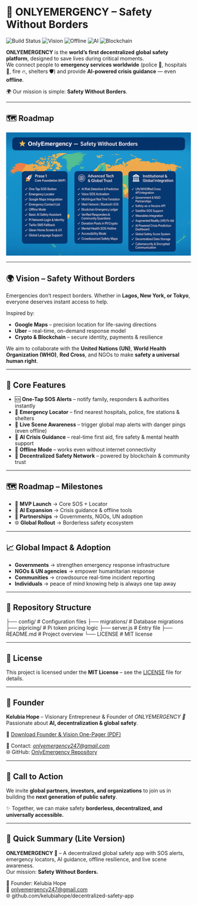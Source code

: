  
# 🚨 ONLYEMERGENCY – Safety Without Borders  

![Build Status](https://img.shields.io/badge/status-active-brightgreen) 
![Vision](https://img.shields.io/badge/vision-global-blue) 
![Offline](https://img.shields.io/badge/offline-ready-red) 
![AI](https://img.shields.io/badge/AI-crisis--guidance-orange) 
![Blockchain](https://img.shields.io/badge/blockchain-enabled-purple)  

**ONLYEMERGENCY** is the **world’s first decentralized global safety platform**, designed to save lives during critical moments.  
We connect people to **emergency services worldwide** (police 🚓, hospitals 🏥, fire 🔥, shelters 🛡️) and provide **AI-powered crisis guidance** — even **offline**.  

🌍 Our mission is simple: **Safety Without Borders**.  

---

## 🗺️ Roadmap  

![OnlyEmergency Roadmap](OnlyEmergency%20RoadMap.png)  

---

## 🌍 Vision – Safety Without Borders  
Emergencies don’t respect borders. Whether in **Lagos, New York, or Tokyo**, everyone deserves instant access to help.  

Inspired by:  
- **Google Maps** – precision location for life-saving directions  
- **Uber** – real-time, on-demand response model  
- **Crypto & Blockchain** – secure identity, payments & resilience  

We aim to collaborate with the **United Nations (UN)**, **World Health Organization (WHO)**, **Red Cross**, and NGOs to make **safety a universal human right**.  

---

## 🔑 Core Features  
- 🆘 **One-Tap SOS Alerts** – notify family, responders & authorities instantly  
- 📍 **Emergency Locator** – find nearest hospitals, police, fire stations & shelters  
- 🔴 **Live Scene Awareness** – trigger global map alerts with danger pings (even offline)  
- 🤖 **AI Crisis Guidance** – real-time first aid, fire safety & mental health support  
- 📡 **Offline Mode** – works even without internet connectivity  
- 🔗 **Decentralized Safety Network** – powered by blockchain & community trust  

---

## 🗺️ Roadmap – Milestones  

- 🚀 **MVP Launch** → Core SOS + Locator  
- 🤖 **AI Expansion** → Crisis guidance & offline tools  
- 🤝 **Partnerships** → Governments, NGOs, UN adoption  
- 🌐 **Global Rollout** → Borderless safety ecosystem  

---

## 📈 Global Impact & Adoption  
- **Governments** → strengthen emergency response infrastructure  
- **NGOs & UN agencies** → empower humanitarian response  
- **Communities** → crowdsource real-time incident reporting  
- **Individuals** → peace of mind knowing help is always one tap away  

---

## 📂 Repository Structure  
├── config/ # Configuration files
├── migrations/ # Database migrations
├── pipricing/ # Pi token pricing logic
├── server.js # Entry file
├── README.md # Project overview
└── LICENSE # MIT license
 

---

## 📜 License  
This project is licensed under the **MIT License** – see the [LICENSE](LICENSE) file for details.  

---

## 👤 Founder  
**Kelubia Hope** – Visionary Entrepreneur & Founder of *ONLYEMERGENCY 🚨*  
Passionate about **AI, decentralization & global safety**.  

📄 [Download Founder & Vision One-Pager (PDF)](Founder_Vision_OnePager.pdf)  

📧 Contact: *onlyemergency247@gmail.com*  
🌐 GitHub: [OnlyEmergency Repository](https://github.com/kelubiahope/decentralized-safety-app)  

---

## 🤝 Call to Action  
We invite **global partners, investors, and organizations** to join us in building the **next generation of public safety**.  

✨ Together, we can make safety **borderless, decentralized, and universally accessible.**  

---

## 🚀 Quick Summary (Lite Version)  

**ONLYEMERGENCY 🚨** – A decentralized global safety app with SOS alerts, emergency locators, AI guidance, offline resilience, and live scene awareness.  
Our mission: **Safety Without Borders.**  

👤 Founder: Kelubia Hope  
📧 onlyemergency247@gmail.com  
🌐 github.com/kelubiahope/decentralized-safety-app  
